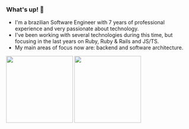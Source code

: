 ### What's up! 👋

- I'm a brazilian Software Engineer with 7 years of professional experience and very passionate about technology.
- I've been working with several technologies during this time, but focusing in the last years on Ruby, Ruby & Rails and JS/TS.
- My main areas of focus now are: backend and software architecture.

<div align="justify">
  <img height="180em" src="https://github-readme-stats.vercel.app/api?username=igoreineck&show_icons=true&theme=dracula&include_all_commits=true&count_private=true"/>
  <img height="180em" src="https://github-readme-stats.vercel.app/api/top-langs/?username=igoreineck&layout=compact&langs_count=7&theme=dracula"/>
</div>
